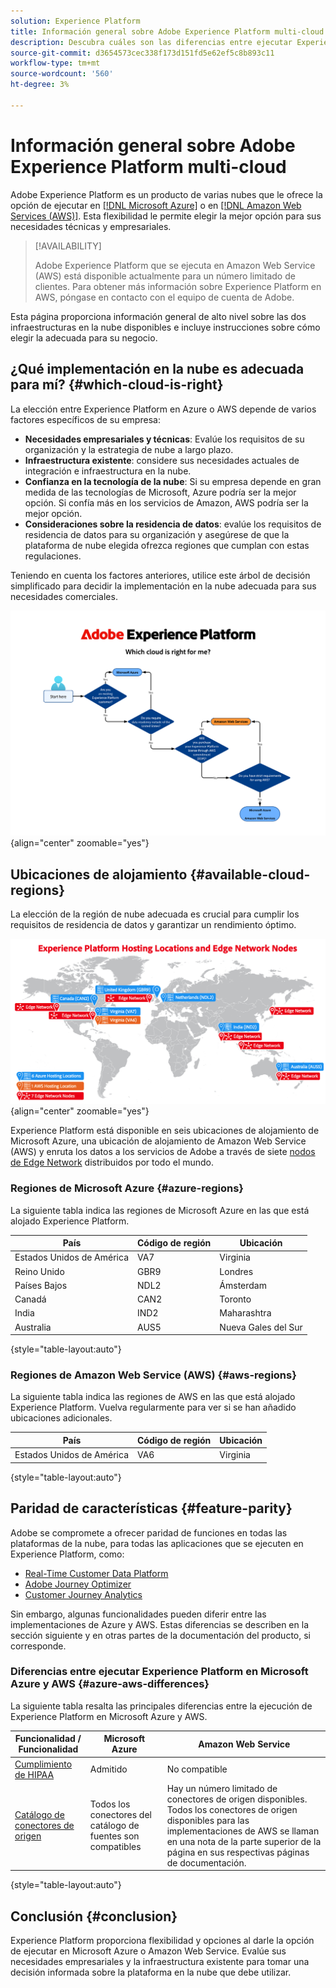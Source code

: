 ```yaml
---
solution: Experience Platform
title: Información general sobre Adobe Experience Platform multi-cloud
description: Descubra cuáles son las diferencias entre ejecutar Experience Platform en Microsoft Azure y Amazon Web Service.
source-git-commit: d3654573cec338f173d151fd5e62ef5c8b893c11
workflow-type: tm+mt
source-wordcount: '560'
ht-degree: 3%

---
```



# Información general sobre Adobe Experience Platform multi-cloud

Adobe Experience Platform es un producto de varias nubes que le ofrece la opción de ejecutar en [[!DNL Microsoft Azure]](https://azure.microsoft.com/en-us) o en [[!DNL Amazon Web Services (AWS)]](https://aws.amazon.com/). Esta flexibilidad le permite elegir la mejor opción para sus necesidades técnicas y empresariales.

>[!AVAILABILITY]
>
>Adobe Experience Platform que se ejecuta en Amazon Web Service (AWS) está disponible actualmente para un número limitado de clientes. Para obtener más información sobre Experience Platform en AWS, póngase en contacto con el equipo de cuenta de Adobe.

Esta página proporciona información general de alto nivel sobre las dos infraestructuras en la nube disponibles e incluye instrucciones sobre cómo elegir la adecuada para su negocio.

## ¿Qué implementación en la nube es adecuada para mí? {#which-cloud-is-right}

La elección entre Experience Platform en Azure o AWS depende de varios factores específicos de su empresa:

* **Necesidades empresariales y técnicas**: Evalúe los requisitos de su organización y la estrategia de nube a largo plazo.
* **Infraestructura existente**: considere sus necesidades actuales de integración e infraestructura en la nube.
* **Confianza en la tecnología de la nube**: Si su empresa depende en gran medida de las tecnologías de Microsoft, Azure podría ser la mejor opción. Si confía más en los servicios de Amazon, AWS podría ser la mejor opción.
* **Consideraciones sobre la residencia de datos**: evalúe los requisitos de residencia de datos para su organización y asegúrese de que la plataforma de nube elegida ofrezca regiones que cumplan con estas regulaciones.

Teniendo en cuenta los factores anteriores, utilice este árbol de decisión simplificado para decidir la implementación en la nube adecuada para sus necesidades comerciales.

![Imagen que muestra la distribución geográfica de las ubicaciones de alojamiento.](assets/multi-cloud/diagram-cloud.png){align="center" zoomable="yes"}

## Ubicaciones de alojamiento {#available-cloud-regions}

La elección de la región de nube adecuada es crucial para cumplir los requisitos de residencia de datos y garantizar un rendimiento óptimo.

![Imagen que muestra la distribución geográfica de las ubicaciones de alojamiento.](assets/multi-cloud/hosting-locations-map.png){align="center" zoomable="yes"}

Experience Platform está disponible en seis ubicaciones de alojamiento de Microsoft Azure, una ubicación de alojamiento de Amazon Web Service (AWS) y enruta los datos a los servicios de Adobe a través de siete [nodos de Edge Network](../collection/home.md#edge) distribuidos por todo el mundo.

### Regiones de Microsoft Azure {#azure-regions}

La siguiente tabla indica las regiones de Microsoft Azure en las que está alojado Experience Platform.

| País | Código de región | Ubicación |
|---------|-------------|----------|
| Estados Unidos de América | VA7 | Virginia |
| Reino Unido | GBR9 | Londres |
| Países Bajos | NDL2 | Ámsterdam |
| Canadá | CAN2 | Toronto |
| India | IND2 | Maharashtra |
| Australia | AUS5 | Nueva Gales del Sur |

{style="table-layout:auto"}

### Regiones de Amazon Web Service (AWS) {#aws-regions}

La siguiente tabla indica las regiones de AWS en las que está alojado Experience Platform. Vuelva regularmente para ver si se han añadido ubicaciones adicionales.

| País | Código de región | Ubicación |
|---------|-------------|----------|
| Estados Unidos de América | VA6 | Virginia |

{style="table-layout:auto"}

## Paridad de características {#feature-parity}

Adobe se compromete a ofrecer paridad de funciones en todas las plataformas de la nube, para todas las aplicaciones que se ejecuten en Experience Platform, como:

* [Real-Time Customer Data Platform](../rtcdp/home.md)
* [Adobe Journey Optimizer](https://experienceleague.adobe.com/es/docs/journey-optimizer/using/ajo-home)
* [Customer Journey Analytics](https://experienceleague.adobe.com/es/docs/analytics-platform/using/cja-landing)

Sin embargo, algunas funcionalidades pueden diferir entre las implementaciones de Azure y AWS. Estas diferencias se describen en la sección siguiente y en otras partes de la documentación del producto, si corresponde.

### Diferencias entre ejecutar Experience Platform en Microsoft Azure y AWS {#azure-aws-differences}

La siguiente tabla resalta las principales diferencias entre la ejecución de Experience Platform en Microsoft Azure y AWS.

| Funcionalidad / Funcionalidad | Microsoft Azure | Amazon Web Service |
| --- | --- | --- |
| [Cumplimiento de HIPAA](https://www.adobe.com/trust/compliance/hipaa-ready.html) | Admitido | No compatible |
| [Catálogo de conectores de origen](/help/sources/home.md) | Todos los conectores del catálogo de fuentes son compatibles | Hay un número limitado de conectores de origen disponibles. Todos los conectores de origen disponibles para las implementaciones de AWS se llaman en una nota de la parte superior de la página en sus respectivas páginas de documentación. |

{style="table-layout:auto"}

<!-- To be determined if we need to add this part about the AI Assistant 

| [Experience Platform AI Assistant](/help/ai-assistant/home.md) | Supported | Not supported |

-->

## Conclusión {#conclusion}

Experience Platform proporciona flexibilidad y opciones al darle la opción de ejecutar en Microsoft Azure o Amazon Web Service. Evalúe sus necesidades empresariales y la infraestructura existente para tomar una decisión informada sobre la plataforma en la nube que debe utilizar.
